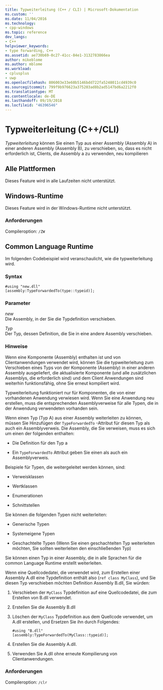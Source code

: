 ```yaml
---
title: Typweiterleitung (C++ / CLI) | Microsoft-Dokumentation
ms.custom: ''
ms.date: 11/04/2016
ms.technology:
- cpp-windows
ms.topic: reference
dev_langs:
- C++
helpviewer_keywords:
- type forwarding, C++
ms.assetid: ae730b69-0c27-41cc-84e1-3132783866ea
author: mikeblome
ms.author: mblome
ms.workload:
- cplusplus
- uwp
ms.openlocfilehash: 806003e33e60b5146bdd722fa5248011cd4939c0
ms.sourcegitcommit: 799f9b976623a375203ad8b2ad5147bd6a2212f0
ms.translationtype: MT
ms.contentlocale: de-DE
ms.lasthandoff: 09/19/2018
ms.locfileid: "46396546"
---
```

# <a name="type-forwarding-ccli"></a>Typweiterleitung (C++/CLI)

*Typweiterleitung* können Sie einen Typ aus einer Assembly (Assembly A) in einer anderen Assembly (Assembly B), zu verschieben, so, dass es nicht erforderlich ist, Clients, die Assembly a zu verwenden, neu kompilieren

## <a name="all-platforms"></a>Alle Plattformen

Dieses Feature wird in alle Laufzeiten nicht unterstützt.

## <a name="windows-runtime"></a>Windows-Runtime

Dieses Feature wird in der Windows-Runtime nicht unterstützt.

### <a name="requirements"></a>Anforderungen

Compileroption: `/ZW`

## <a name="common-language-runtime"></a>Common Language Runtime

Im folgenden Codebeispiel wird veranschaulicht, wie die typweiterleitung wird.

### <a name="syntax"></a>Syntax

```
#using "new.dll"
[assembly:TypeForwardedTo(type::typeid)];
```

### <a name="parameters"></a>Parameter

*new*<br/>
Die Assembly, in der Sie die Typdefinition verschieben.

*Typ*<br/>
Der Typ, dessen Definition, die Sie in eine andere Assembly verschieben.

### <a name="remarks"></a>Hinweise

Wenn eine Komponente (Assembly) enthalten ist und von Clientanwendungen verwendet wird, können Sie die typweiterleitung zum Verschieben eines Typs von der Komponente (Assembly) in einer anderen Assembly ausgeliefert, die aktualisierte Komponente (und alle zusätzlichen Assemblys, die erforderlich sind) und dem Client Anwendungen sind weiterhin funktionsfähig, ohne Sie erneut kompiliert wird.

Typweiterleitung funktioniert nur für Komponenten, die von einer vorhandenen Anwendung verwiesen wird. Wenn Sie eine Anwendung neu erstellen, muss die entsprechenden Assemblyverweise für alle Typen, die in der Anwendung verwendeten vorhanden sein.

Wenn einen Typ (Typ A) aus einer Assembly weiterleiten zu können, müssen Sie Hinzufügen der `TypeForwardedTo` -Attribut für diesen Typ als auch ein Assemblyverweis. Die Assembly, die Sie verweisen, muss es sich um einen der folgenden enthalten:

- Die Definition für den Typ a

- Ein `TypeForwardedTo` Attribut geben Sie einen als auch ein Assemblyverweis.

Beispiele für Typen, die weitergeleitet werden können, sind:

- Verweisklassen

- Wertklassen

- Enumerationen

- Schnittstellen

Sie können die folgenden Typen nicht weiterleiten:

- Generische Typen

- Systemeigene Typen

- Geschachtelte Typen (Wenn Sie einen geschachtelten Typ weiterleiten möchten, Sie sollten weiterleiten den einschließenden Typ)

Sie können einen Typ in einer Assembly, die in alle Sprachen für die common Language Runtime erstellt weiterleiten.

Wenn eine Quellcodedatei, die verwendet wird, zum Erstellen einer Assembly A.dll eine Typdefinition enthält also (`ref class MyClass`), und Sie diesen Typ verschieben möchten Definition Assembly B.dll, Sie würden:

1. Verschieben der `MyClass` Typdefinition auf eine Quellcodedatei, die zum Erstellen von B.dll verwendet.

2. Erstellen Sie die Assembly B.dll

3. Löschen der `MyClass` Typdefinition aus dem Quellcode verwendet, um A.dll erstellen, und Ersetzen Sie ihn durch Folgendes:

    ```
    #using "B.dll"
    [assembly:TypeForwardedTo(MyClass::typeid)];
    ```

4. Erstellen Sie die Assembly A.dll.

5. Verwenden Sie A.dll ohne erneute Kompilierung von Clientanwendungen.

### <a name="requirements"></a>Anforderungen

Compileroption: `/clr`